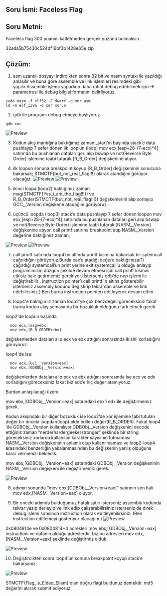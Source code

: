 

## Soru İsmi: Faceless Flag

## Soru Metni: 
Faceless flag 300 puanını katletmeden gerçek yüzünü bulmalısın.

32ada5b75430c524df16bf3b1428e65e.zip

## Çözüm: 

1. asm uzantılı dosyayı indirdikten sonra 32 bit ve nasm syntaxı ile yazıldığı anlaşılır ve buna göre assemble ve link işlemleri resimdeki gibi yapılır.Assemble işlemi yaparken daha rahat debug edebilmek için -F parametresi ile debug bilgisi formatını belirliyoruz. 

```
sudo nasm -f elf32 -F dwarf -g xor.asm
ld -m elf_i386 -o xor xor.o
```
2. gdb ile programı debug etmeye başlıyoruz.
```
gdb xor
```
![Preview](https://github.com/stmctf/stmctf17/blob/master/REVERSE/FacelessFlag/fa4.png)

3. Kodun akış mantığına baktığımız zaman _start’ın başında stack’e  data pushlayıp 7 sefer dönen  ilk loop’un (loop)   mov ecx,[esp+28-(7-ecx)*4] satırında bu pushlanan dataları geri alıp bswap ve not(Reverse Byte Order)  işlemine taabi tutarak    [R_B_Order] değişkenine atıyor.

4. ilk loopun sonuna breakpoint koyup [R_B_Order]  değişkeninin sonucuna bakarsak; STMCTF{but_not_real_flag!!!} olarak atandığını görüyor olacağız.
![Preview](https://github.com/stmctf/stmctf17/blob/master/REVERSE/FacelessFlag/fa5.png)
![Preview](https://github.com/stmctf/stmctf17/blob/master/REVERSE/FacelessFlag/fa6.png)

5. ikinci loopa (loop2) baktığımız zaman msg(STMCTF{Yes_i_am_the_flag!!!})  ve R_B_Order(STMCTF{but_not_real_flag!!!}) değşkenlerini alıp xorlayıp GCC__Version değişkene atadağını görüyoruz. 

6. üçüncü loopda (loop3)  stack’e  data pushlayıp 7 sefer dönen  loopun mov ecx,[esp+28-(7-ecx)*4] satırında bu pushlanan dataları geri alıp bswap ve not(Reverse Byte Order)  işlemine taabi tutarak    [NASM__Version] değişkenine atıyor.
call printf satırına breakpoint atıp NASM__Version değerine baktığımız zaman;

![Preview](https://github.com/stmctf/stmctf17/blob/master/REVERSE/FacelessFlag/fa7.png)
![Preview](https://github.com/stmctf/stmctf17/blob/master/REVERSE/FacelessFlag/fa8.png)

7. call printf satırında loop4’ün altında printf kısmına bakarsak bir sytemcall çağrıldığını görüyoruz.Burda eax’e atadığı değere baktığımıza(1) çağırdığı systemcall’un print yerine exit systemcall’u olduğu anlayıp programımızın düzgün şekilde devam etmesi için call printf kısmını etkisiz hale getirmemiz gerekiyor.(İsterseniz gdb’de nop işlemi ile değiştirebilir , instruction pointer’ı call printf’in altına gösterebilir isterseniz assembly kodunu  değiştirip tekrardan assemble ve link edebilirsiniz.) Ben burda instruction pointerı editleyerek devam ettim.

8. loop4'e baktığımız zaman loop2’ye çok benzdeğini göreceksiniz fakat burda kodun akış şemasında bir bozukluk olduğunu fark etmek gerek.

loop2'de loopun başında 
```
  mov ecx,[msg+ebx]
  mov edx,[R_B_ORDER+ebx] 
```

değişkenlerden dataları alıp ecx ve edx attığını sonrasında ikisini xorladığını görüyoruz.

loop4'de ise:
```
  mov ecx,[GCC__Version+eax]
  mov ebx,[GDBObj__Version+eax]
```

değişkenlerden dataları alıp ecx ve ebx attığını sonrasında ise ecx ve edx xorladığını göreceksiniz fakat biz edx’e hiç değer atamıyoruz.


Burdan anlaşılacağı üzere 

  mov ebx,[GDBObj__Version+eax] satırındaki ebx’i  edx ile değiştirmemiz gerek.


Kodun akışındaki bir diğer bozukluk ise loop2’de xor işlemine tabi tutulan değer bir önceki loopdan(loop) elde edilen değer(R_B_ORDER). Fakat loop4 ‘de GDBObj__Version kullanılıyor.GDBObj__Version değişkenini decode ettiğiniz zaman “nerderhardergeekerstronger” şeklinde bir string göreceksiniz xorlarda kullanılan karakter sayısının tutmaması NASM__Version değişkeninin anlamlı olup kullanılmaması ve loop2-loop4 arasındaki benzerliğin yakalanmasından   bu değişkenin yanlış olduğuna karar vermenizi bekledik.

mov ebx,[GDBObj__Version+eax] satırındaki GDBObj__Version değişkeninin 
NASM__Version değişkeni ile değiştirmemiz gerek.

![Preview](https://github.com/stmctf/stmctf17/blob/master/REVERSE/FacelessFlag/fa1.png)

8. adımın sonunda  “mov ebx,[GDBObj__Version+eax]” satırının son hali 
mov edx,[NASM__Version+eax] oluyor.

9. Bir onceki adımda bulduğumuz hatalı satırı isterseniz assembly kodunda tekrar yazıp derleyip ve link edip çalıştırabilirsiniz isterseniz de direk debug işlemi sırasında instruction olarak editleyebilirsiniz.
(Ben instruction editlemeyi gösteriyor olacağım.)
![Preview](https://github.com/stmctf/stmctf17/blob/master/REVERSE/FacelessFlag/fa2.png)

0x0804814e ve  0x0804814+4  adresleri 
mov ebx,[GDBObj__Version+eax]  instructionı ve datanın  olduğu adreslerdir.
biz bu adresleri  mov edx,[NASM__Version+eax] şeklinde değiştirmiş olduk.

![Preview](https://github.com/stmctf/stmctf17/blob/master/REVERSE/FacelessFlag/fa9.png)

10. Değiştirdikten sonra loop4’ün sonuna breakpoint koyup stack’e bakarsanız;

![Preview](https://github.com/stmctf/stmctf17/blob/master/REVERSE/FacelessFlag/fa10.png)

STMCTF{Flag_is_Eldad_Eilam} olan doğru flagi buldunuz demektir.
md5 değerini alarak submit ediyoruz.

